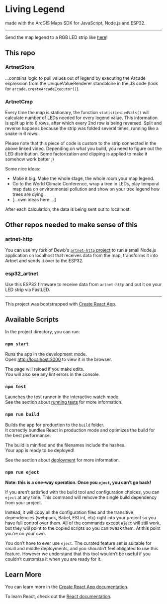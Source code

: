 # Living Legend
made with the ArcGIS Maps SDK for JavaScript, Node.js and ESP32.

---

Send the map legend to a RGB LED strip like [here](https://www.instagram.com/reel/CpglP7nA4MB)!

## This repo

### ArtnetStore
...contains logic to pull values out of legend by executing the Arcade expression from the UniqueValueRenderer standalone in the JS code (look for ```arcade.createArcadeExecutor()```).

### ArtnetCmp
Every time the map is stationary, the function ```statisticsLedVals()``` will calculate number of LEDs needed for every legend value. This information is split up into 6 rows, after which every 2nd row is being reversed. Split and reverse happens because the strip was folded several times, running like a snake in 6 rows.

Please note that this piece of code is custom to the strip connected in the above linked video. Depending on what you build, you need to figure out the LED distribution. Some factorization and clipping is applied to make it somehow work better ;)

Some nice ideas:
* Make it big. Make the whole stage, the whole room your map legend.
* Go to the World Climate Conference, wrap a tree in LEDs, play temporal map data on environmental pollution and show on your tree legend how trees are dying.
* [...own ideas here ...]

After each calculation, the data is being sent out to localhost.
## Other repos needed to make sense of this

### artnet-http
You can use my fork of Dewb's [``artnet-http`` project](https://github.com/esride-nik/artnet-http) to run a small Node.js application on localhost that receives data from the map, transforms it into Artnet and sends it over to the ESP32.

### esp32_artnet
Use this ESP32 firmware to receive data from ``artnet-http`` and put it on your LED strip via FastLED.


---


This project was bootstrapped with [Create React App](https://github.com/facebook/create-react-app).

## Available Scripts

In the project directory, you can run:

### `npm start`

Runs the app in the development mode.\
Open [http://localhost:3000](http://localhost:3000) to view it in the browser.

The page will reload if you make edits.\
You will also see any lint errors in the console.

### `npm test`

Launches the test runner in the interactive watch mode.\
See the section about [running tests](https://facebook.github.io/create-react-app/docs/running-tests) for more information.

### `npm run build`

Builds the app for production to the `build` folder.\
It correctly bundles React in production mode and optimizes the build for the best performance.

The build is minified and the filenames include the hashes.\
Your app is ready to be deployed!

See the section about [deployment](https://facebook.github.io/create-react-app/docs/deployment) for more information.

### `npm run eject`

**Note: this is a one-way operation. Once you `eject`, you can’t go back!**

If you aren’t satisfied with the build tool and configuration choices, you can `eject` at any time. This command will remove the single build dependency from your project.

Instead, it will copy all the configuration files and the transitive dependencies (webpack, Babel, ESLint, etc) right into your project so you have full control over them. All of the commands except `eject` will still work, but they will point to the copied scripts so you can tweak them. At this point you’re on your own.

You don’t have to ever use `eject`. The curated feature set is suitable for small and middle deployments, and you shouldn’t feel obligated to use this feature. However we understand that this tool wouldn’t be useful if you couldn’t customize it when you are ready for it.

## Learn More

You can learn more in the [Create React App documentation](https://facebook.github.io/create-react-app/docs/getting-started).

To learn React, check out the [React documentation](https://reactjs.org/).
